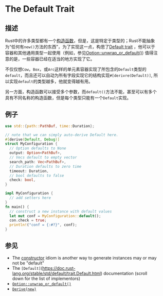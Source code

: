 # The Default Trait

## 描述

Rust中的许多类型都有一个[构造函数](https://rust-unofficial.github.io/patterns/idioms/ctor.html)，但是，这是特定于类型的；Rust不能抽象为“任何有`new()`方法的东西”，为了实现这一点，构思了[Default trait](https://doc.rust-lang.org/stable/std/default/trait.Default.html) ，他可以于容器和其他通用类型一起使用（例如，参见[Option::unwrap_or_default()](https://doc.rust-lang.org/stable/std/option/enum.Option.html#method.unwrap_or_default)) 值得注意的是，一些容器已经在适当的地方实现了它。

不仅仅想`Cow`，`Box`，或`Arc`这样的单元素容器实现了所包含的`Default`类型的`default`，而且还可以自动为所有字段实现它的结构实现`#[derivre(Default)]`, 所以实现`default`的类型越多，他就变得越有用。

另一方面，构造函数可以接受多个参数，而`default()`方法不能，甚至可以有多个具有不同名称的构造函数，但是每个类型只能有一个`Default`实现。

## 例子

```rust
use std::{path::PathBuf, time::Duration};

// note that we can simply auto-derive Default here.
#[derive(Default, Debug)]
struct MyConfiguration {
  // Option defaults to None 
  output: Option<PathBuf>,
  // Vecs default to empty vector
  search_path: Vec<PathBuf>,
  // Duration defaults to zero time
  timeout: Duration,
  // bool defaults to false
  check: bool,
}

impl MyConfiguration {
  // add setters here
}
fn main() {
  // construct a new instance with default values
  let mut conf = MyConfiguration::default();
  con.check = true;
  println!("conf = {:#?}", conf);
}
```

## 参见

- The [constructor](https://rust-unofficial.github.io/patterns/idioms/ctor.html) idiom is another way to generate instances may or may not be "default"
- The `[Default]`(https://doc.rust-lang.org/stable/std/default/trait.Default.html) documentation (scroll down for the list of implementors)
- [`Option::unwrap_or_default()`](https://doc.rust-lang.org/stable/std/option/enum.Option.html#method.unwrap_or_default)
- [`Derive(new)`](https://crates.io/crates/derive-new/)

